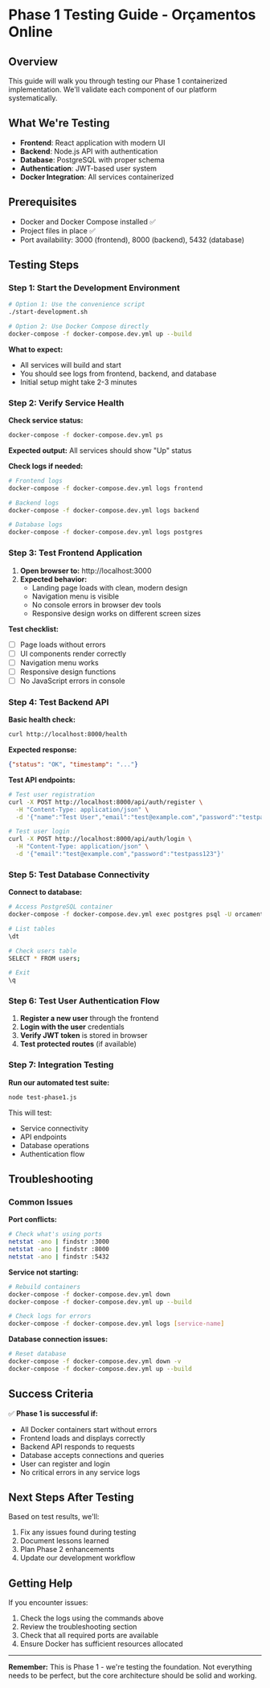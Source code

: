 # Phase 1 Testing Guide - Orçamentos Online

## Overview
This guide will walk you through testing our Phase 1 containerized implementation. We'll validate each component of our platform systematically.

## What We're Testing
- **Frontend**: React application with modern UI
- **Backend**: Node.js API with authentication
- **Database**: PostgreSQL with proper schema
- **Authentication**: JWT-based user system
- **Docker Integration**: All services containerized

## Prerequisites
- Docker and Docker Compose installed ✅
- Project files in place ✅
- Port availability: 3000 (frontend), 8000 (backend), 5432 (database)

## Testing Steps

### Step 1: Start the Development Environment

```bash
# Option 1: Use the convenience script
./start-development.sh

# Option 2: Use Docker Compose directly
docker-compose -f docker-compose.dev.yml up --build
```

**What to expect:**
- All services will build and start
- You should see logs from frontend, backend, and database
- Initial setup might take 2-3 minutes

### Step 2: Verify Service Health

**Check service status:**
```bash
docker-compose -f docker-compose.dev.yml ps
```

**Expected output:** All services should show "Up" status

**Check logs if needed:**
```bash
# Frontend logs
docker-compose -f docker-compose.dev.yml logs frontend

# Backend logs
docker-compose -f docker-compose.dev.yml logs backend

# Database logs
docker-compose -f docker-compose.dev.yml logs postgres
```

### Step 3: Test Frontend Application

1. **Open browser to:** http://localhost:3000
2. **Expected behavior:**
   - Landing page loads with clean, modern design
   - Navigation menu is visible
   - No console errors in browser dev tools
   - Responsive design works on different screen sizes

**Test checklist:**
- [ ] Page loads without errors
- [ ] UI components render correctly
- [ ] Navigation menu works
- [ ] Responsive design functions
- [ ] No JavaScript errors in console

### Step 4: Test Backend API

**Basic health check:**
```bash
curl http://localhost:8000/health
```

**Expected response:**
```json
{"status": "OK", "timestamp": "..."}
```

**Test API endpoints:**
```bash
# Test user registration
curl -X POST http://localhost:8000/api/auth/register \
  -H "Content-Type: application/json" \
  -d '{"name":"Test User","email":"test@example.com","password":"testpass123"}'

# Test user login
curl -X POST http://localhost:8000/api/auth/login \
  -H "Content-Type: application/json" \
  -d '{"email":"test@example.com","password":"testpass123"}'
```

### Step 5: Test Database Connectivity

**Connect to database:**
```bash
# Access PostgreSQL container
docker-compose -f docker-compose.dev.yml exec postgres psql -U orcamentos_user -d orcamentos_db

# List tables
\dt

# Check users table
SELECT * FROM users;

# Exit
\q
```

### Step 6: Test User Authentication Flow

1. **Register a new user** through the frontend
2. **Login with the user** credentials
3. **Verify JWT token** is stored in browser
4. **Test protected routes** (if available)

### Step 7: Integration Testing

**Run our automated test suite:**
```bash
node test-phase1.js
```

This will test:
- Service connectivity
- API endpoints
- Database operations
- Authentication flow

## Troubleshooting

### Common Issues

**Port conflicts:**
```bash
# Check what's using ports
netstat -ano | findstr :3000
netstat -ano | findstr :8000
netstat -ano | findstr :5432
```

**Service not starting:**
```bash
# Rebuild containers
docker-compose -f docker-compose.dev.yml down
docker-compose -f docker-compose.dev.yml up --build

# Check logs for errors
docker-compose -f docker-compose.dev.yml logs [service-name]
```

**Database connection issues:**
```bash
# Reset database
docker-compose -f docker-compose.dev.yml down -v
docker-compose -f docker-compose.dev.yml up --build
```

## Success Criteria

✅ **Phase 1 is successful if:**
- All Docker containers start without errors
- Frontend loads and displays correctly
- Backend API responds to requests
- Database accepts connections and queries
- User can register and login
- No critical errors in any service logs

## Next Steps After Testing

Based on test results, we'll:
1. Fix any issues found during testing
2. Document lessons learned
3. Plan Phase 2 enhancements
4. Update our development workflow

## Getting Help

If you encounter issues:
1. Check the logs using the commands above
2. Review the troubleshooting section
3. Check that all required ports are available
4. Ensure Docker has sufficient resources allocated

---

**Remember:** This is Phase 1 - we're testing the foundation. Not everything needs to be perfect, but the core architecture should be solid and working.